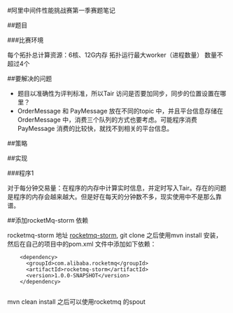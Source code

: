 #阿里中间件性能挑战赛第一季赛题笔记

##题目

###比赛环境

每个拓扑总计算资源：6核、12G内存
拓扑运行最大worker（进程数量） 数量不超过4个

##要解决的问题

* 题目以准确性为评判标准，所以Tair 访问是否要加同步，同步的位置设置在哪里？
* OrderMessage 和 PayMessage 放在不同的topic 中，并且平台信息存储在OrderMessage 中，消费三个队列的方式也要考虑。可能程序消费PayMessage 消费的比较快，就找不到相关的平台信息。

##策略 

##实现

###程序1

对于每分钟交易量：在程序的内存中计算实时信息，并定时写入Tair。存在的问题是程序的内存会越来越大。但是好在每天的分钟数不多，现实使用中不是那么靠谱。


##添加rocketMq-storm 依赖

rocketmq-storm 地址 [rocketmq-storm](https://github.com/rocketmq/rocketmq-storm.git), git clone 之后使用mvn install 安装，然后在自己的项目中的pom.xml 文件中添加如下依赖：

```  
    <dependency>
      <groupId>com.alibaba.rocketmq</groupId>
      <artifactId>rocketmq-storm</artifactId>
      <version>1.0.0-SNAPSHOT</version>
    </dependency>
    
```

mvn clean install 之后可以使用rocketmq 的spout